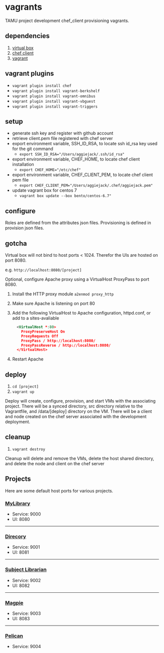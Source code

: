 # vagrants

TAMU project development chef_client provisioning vagrants.

## dependencies

1. [virtual box](https://www.virtualbox.org/wiki/Downloads)
2. [chef client](https://downloads.chef.io/chef)
3. [vagrant](https://www.vagrantup.com/downloads.html)

## vagrant plugins

- ```vagrant plugin install chef```
- ```vagrant plugin install vagrant-berkshelf```
- ```vagrant plugin install vagrant-omnibus```
- ```vagrant plugin install vagrant-vbguest```
- ```vagrant plugin install vagrant-triggers```

## setup

- generate ssh key and register with github account
- retrieve client.pem file registered with chef server
- export environment variable, SSH_ID_RSA, to locate ssh id_rsa key used for the git command
  - ```export SSH_ID_RSA="/Users/aggiejack/.ssh/id_rsa"```
- export environment variable, CHEF_HOME, to locate chef client installation
  - ```export CHEF_HOME="/etc/chef"```
- export environment variable, CHEF_CLIENT_PEM, to locate chef client pem file
  - ```export CHEF_CLIENT_PEM="/Users/aggiejack/.chef/aggiejack.pem"```
- update vagrant box for centos 7
  - ```vagrant box update --box bento/centos-6.7"```

## configure

Roles are defined from the attributes json files. Provisioning is defined in provision json files.

## gotcha

Virtual box will not bind to host ports < 1024. Therefor the UIs are hosted on port 8080.

  e.g. ```http://localhost:8080/[project]```

Optional, configure Apache proxy using a VirtualHost ProxyPass to port 8080.

1. Install the HTTP proxy module ```a2enmod proxy_http```
2. Make sure Apache is listening on port 80
3. Add the following VirtualHost to Apache configuration, httpd.conf, or add to a sites-avaliable
    <br />
    ```xml
      <VirtualHost *:80>
        ProxyPreserveHost On
        ProxyRequests Off
        ProxyPass / http://localhost:8080/
        ProxyPassReverse / http://localhost:8080/
      </VirtualHost>
    ```

4. Restart Apache

## deploy

1. ```cd [project]```
2. ```vagrant up```

Deploy will create, configure, provision, and start VMs with the associating project. There will be a synced directory, src directory relative to the Vagrantfile, and /data/[deploy] directory on the VM. There will be a client and node created on the chef server associated with the development deployment.

## cleanup

1. ```vagrant destroy```

Cleanup will delete and remove the VMs, delete the host shared directory, and delete the node and client on the chef server

## Projects

Here are some default host ports for various projects.

### [MyLibrary](https://github.com/TAMULib/vagrants/tree/master/mylibrary)

- Service: 9000
- UI: 8080

- - - -

### [Direcory](https://github.com/TAMULib/vagrants/tree/master/directory)

- Service: 9001
- UI: 8081

- - - -

### [Subject Librarian](https://github.com/TAMULib/vagrants/tree/master/subject-librarian)

- Service: 9002
- UI: 8082

- - - -

### [Magpie](https://github.com/TAMULib/vagrants/tree/master/metadatatool)

- Service: 9003
- UI: 8083

- - - -

### [Pelican](https://github.com/TAMULib/vagrants/tree/master/pelican)

- Service: 9004
